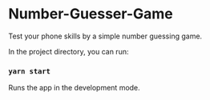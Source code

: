 # Number-Guesser-Game

Test your phone skills by a simple number guessing game.

In the project directory, you can run:

### `yarn start`

Runs the app in the development mode.<br />
